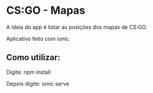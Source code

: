 # CS:GO - Mapas

A ideia do app é listar as posições dos mapas de CS:GO.

Aplicativo feito com ionic.

## Como utilizar:
Digite: npm install

Depois digite: ionic serve

